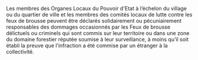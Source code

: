 Les membres des Organes Locaux du Pouvoir d'Etat à l’échelon du village ou du quartier de ville et les membres des comités locaux de lutte contre les feux de brousse peuvent être déclarés solidairement ou pécuniairement responsables des dommages occasionnés par les Feux de brousse délictuels ou criminels qui sont commis sur leur territoire ou dans une zone du domaine forestier réputée soumise à leur surveillance, à moins qu’il soit établi la preuve que l’infraction a été commise par un étranger à la collectivité.